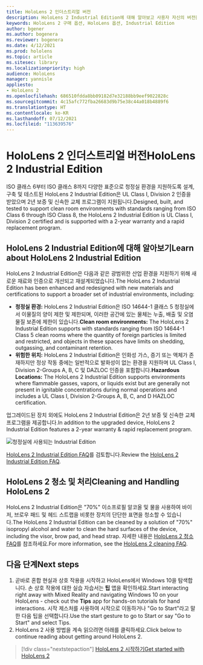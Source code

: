 ```yaml
---
title: HoloLens 2 인더스트리얼 버전
description: HoloLens 2 Industrial Edition에 대해 알아보고 사용자 자신의 버전을 구입한 후에 수행할 작업을 알아봅니다.
keywords: HoloLens 2 구매 옵션, HoloLens 옵션, Industrial Edition
author: bgener
ms.author: bogenera
ms.reviewer: bogenera
ms.date: 4/12/2021
ms.prod: hololens
ms.topic: article
ms.sitesec: library
ms.localizationpriority: high
audience: HoloLens
manager: yannisle
appliesto:
- HoloLens 2
ms.openlocfilehash: 686510fdda8bb09182d7e32188bb9eef9022828c
ms.sourcegitcommit: 4c15afc772fba26683d9b75e38c44a018b4889f6
ms.translationtype: HT
ms.contentlocale: ko-KR
ms.lasthandoff: 07/12/2021
ms.locfileid: "113639576"
---
```

# <a name="hololens-2-industrial-edition"></a><span data-ttu-id="7abf2-104">HoloLens 2 인더스트리얼 버전</span><span class="sxs-lookup"><span data-stu-id="7abf2-104">HoloLens 2 Industrial Edition</span></span>

<span data-ttu-id="7abf2-105">ISO 클래스 6부터 ISO 클래스 8까지 다양한 표준으로 청정실 환경을 지원하도록 설계, 구축 및 테스트된 HoloLens 2 Industrial Edition은 UL Class I, Division 2 인증을 받았으며 2년 보증 및 신속한 교체 프로그램이 지원됩니다.</span><span class="sxs-lookup"><span data-stu-id="7abf2-105">Designed, built, and tested to support clean room environments with standards ranging from ISO Class 6 through ISO Class 8, the HoloLens 2 Industrial Edition is UL Class I, Division 2 certified and is supported with a 2-year warranty and a rapid replacement program.</span></span>

## <a name="learn-about-hololens-2-industrial-edition"></a><span data-ttu-id="7abf2-106">HoloLens 2 Industrial Edition에 대해 알아보기</span><span class="sxs-lookup"><span data-stu-id="7abf2-106">Learn about HoloLens 2 Industrial Edition</span></span>

<span data-ttu-id="7abf2-107">HoloLens 2 Industrial Edition은 다음과 같은 광범위한 산업 환경을 지원하기 위해 새로운 재료와 인증으로 개선되고 재설계되었습니다.</span><span class="sxs-lookup"><span data-stu-id="7abf2-107">The HoloLens 2 Industrial Edition has been enhanced and redesigned with new materials and certifications to support a broader set of industrial environments, including:</span></span>

- <span data-ttu-id="7abf2-108">**청정실 환경:** HoloLens 2 Industrial Edition은 ISO 14644-1 클래스 5 청정실에서 이물질의 양이 제한 및 제한되며, 이러한 공간에 있는 물체는 누출, 배출 및 오염 물질 보존에 제한이 있습니다.</span><span class="sxs-lookup"><span data-stu-id="7abf2-108">**Clean room environments:** The HoloLens 2 Industrial Edition supports with standards ranging from ISO 14644-1 Class 5 clean rooms where the quantity of foreign particles is limited and restricted, and objects in these spaces have limits on shedding, outgassing, and contaminant retention.</span></span>
- <span data-ttu-id="7abf2-109">**위험한 위치:** HoloLens 2 Industrial Edition은 인화성 가스, 증기 또는 액체가 존재하지만 정상 작동 중에는 일반적으로 발화성이 없는 환경을 지원하며 UL Class I, Division 2-Groups A, B, C 및 DAZLOC 인증을 포함합니다.</span><span class="sxs-lookup"><span data-stu-id="7abf2-109">**Hazardous Locations:** The HoloLens 2 Industrial Edition supports environments where flammable gasses, vapors, or liquids exist but are generally not present in ignitable concentrations during normal operations and includes a UL Class I, Division 2-Groups A, B, C, and D HAZLOC certification.</span></span>

<span data-ttu-id="7abf2-110">업그레이드된 장치 외에도 HoloLens 2 Industrial Edition은 2년 보증 및 신속한 교체 프로그램을 제공합니다.</span><span class="sxs-lookup"><span data-stu-id="7abf2-110">In addition to the upgraded device, HoloLens 2 Industrial Edition features a 2-year warranty & rapid replacement program.</span></span>

![청정실에 사용되는 Industrial Edition](./images/ie-small-pic.png)

<span data-ttu-id="7abf2-112">[HoloLens 2 Industrial Edition FAQ](hololens2-industrial-edition-faq.md)를 검토합니다.</span><span class="sxs-lookup"><span data-stu-id="7abf2-112">Review the [HoloLens 2 Industrial Edition FAQ](hololens2-industrial-edition-faq.md).</span></span>

## <a name="cleaning-and-handling-hololens-2"></a><span data-ttu-id="7abf2-113">HoloLens 2 청소 및 처리</span><span class="sxs-lookup"><span data-stu-id="7abf2-113">Cleaning and Handling HoloLens 2</span></span>

<span data-ttu-id="7abf2-114">HoloLens 2 Industrial Edition은 "70%" 이소프로필 알코올 및 물을 사용하여 바이저, 브로우 패드 및 헤드 스트랩을 비롯한 장치의 단단한 표면을 청소할 수 있습니다.</span><span class="sxs-lookup"><span data-stu-id="7abf2-114">The HoloLens 2 Industrial Edition can be cleaned by a solution of "70%" isopropyl alcohol and water to clean the hard surfaces of the device, including the visor, brow pad, and head strap.</span></span> <span data-ttu-id="7abf2-115">자세한 내용은 [HoloLens 2 청소 FAQ](/hololens/hololens2-maintenance)를 참조하세요.</span><span class="sxs-lookup"><span data-stu-id="7abf2-115">For more information, see the [HoloLens 2 cleaning FAQ](/hololens/hololens2-maintenance).</span></span>

## <a name="next-steps"></a><span data-ttu-id="7abf2-116">다음 단계</span><span class="sxs-lookup"><span data-stu-id="7abf2-116">Next steps</span></span>

1. <span data-ttu-id="7abf2-117">곧바로 혼합 현실과 상호 작용을 시작하고 HoloLens에서 Windows 10을 탐색합니다. 손 상호 작용에 대한 실습 자습서는 **팁** 앱을 확인하세요.</span><span class="sxs-lookup"><span data-stu-id="7abf2-117">Start interacting right away with Mixed Reality and navigating Windows 10 on your HoloLens - check out the **Tips** app for hands-on tutorials for hand interactions.</span></span> <span data-ttu-id="7abf2-118">시작 제스처를 사용하여 시작으로 이동하거나 "Go to Start"라고 말한 다음 팁을 선택합니다.</span><span class="sxs-lookup"><span data-stu-id="7abf2-118">Use the start gesture to go to Start or say "Go to Start" and select Tips.</span></span>
1. <span data-ttu-id="7abf2-119">HoloLens 2 사용 방법을 계속 읽으려면 아래를 클릭하세요.</span><span class="sxs-lookup"><span data-stu-id="7abf2-119">Click below to continue reading about getting around HoloLens 2.</span></span>

> [!div class="nextstepaction"]
> [<span data-ttu-id="7abf2-120">HoloLens 2 시작하기</span><span class="sxs-lookup"><span data-stu-id="7abf2-120">Get started with HoloLens 2</span></span>](hololens2-basic-usage.md)